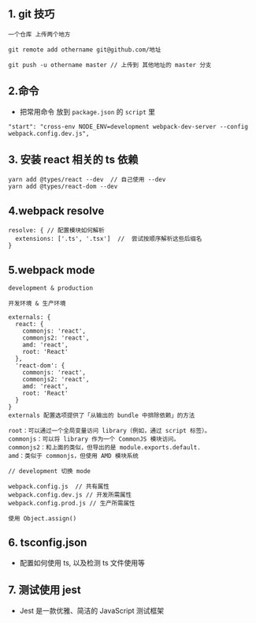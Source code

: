 ## 1. git 技巧

```
一个仓库 上传两个地方

git remote add othername git@github.com/地址

git push -u othername master // 上传到 其他地址的 master 分支
```

## 2.命令

- 把常用命令 放到 `package.json` 的 `script` 里

```
"start": "cross-env NODE_ENV=development webpack-dev-server --config webpack.config.dev.js",
```

## 3. 安装 react 相关的 ts 依赖

```
yarn add @types/react --dev  // 自己使用 --dev
yarn add @types/react-dom --dev
```

## 4.webpack resolve

```
resolve: { // 配置模块如何解析
  extensions: ['.ts', '.tsx']  //  尝试按顺序解析这些后缀名
}
```

## 5.webpack mode

```
development & production

开发环境 & 生产环境

externals: {
  react: {
    commonjs: 'react',
    commonjs2: 'react',
    amd: 'react',
    root: 'React'
  },
  'react-dom': {
    commonjs: 'react',
    commonjs2: 'react',
    amd: 'react',
    root: 'React'
  }
}
externals 配置选项提供了「从输出的 bundle 中排除依赖」的方法

root：可以通过一个全局变量访问 library（例如，通过 script 标签）。
commonjs：可以将 library 作为一个 CommonJS 模块访问。
commonjs2：和上面的类似，但导出的是 module.exports.default.
amd：类似于 commonjs，但使用 AMD 模块系统
```

```
// development 切换 mode

webpack.config.js  // 共有属性
webpack.config.dev.js // 开发所需属性
webpack.config.prod.js // 生产所需属性

使用 Object.assign()
```

## 6. tsconfig.json
- 配置如何使用 ts, 以及检测 ts 文件使用等

## 7. 测试使用 jest
- Jest 是一款优雅、简洁的 JavaScript 测试框架
